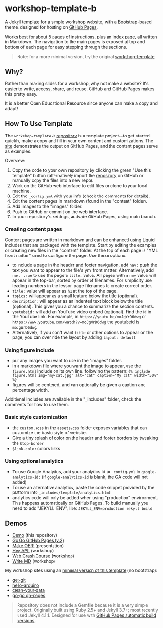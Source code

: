 # workshop-template-b

A Jekyll template for a simple workshop website, with a [Bootstrap](https://getbootstrap.com/)-based theme, designed for hosting on [GitHub Pages](https://pages.github.com/).

Works best for about 5 pages of instructions, plus an index page, all written in Markdown. 
The navigation to the main pages is exposed at top and bottom of each page for easy stepping through the sections.

> Note: for a more minimal version, try the original [workshop-template](https://github.com/evanwill/workshop-template)

## Why?

Rather than making slides for a workshop, why not make a website? 
It's easier to write, access, share, and reuse. 
GitHub and GitHub Pages makes this pretty easy.

It is a better Open Educational Resource since anyone can make a copy and adapt!

## How To Use Template

The `workshop-template-b` [repository](https://github.com/evanwill/workshop-template-b) is a template project--to get started quickly, make a copy and fill in your own content and customizations. 
The [site](https://evanwill.github.io/workshop-template-b/) demonstrates the output on GitHub Pages, and the content pages serve as examples.

Overview:

1. Copy the code to your own repository by clicking the green "Use this template" button (alternatively import the [repository](https://github.com/evanwill/workshop-template-b) on GitHub or manually copy the files into a new repo).
2. Work on the GitHub web interface to edit files or clone to your local machine.
3. Edit the `_config.yml` with your info (check the comments for details).
4. Edit the content pages in markdown (found in the "content" folder).
5. Add images to the "images" folder.
5. Push to GitHub or commit on the web interface.
6. In your repository's settings, activate GitHub Pages, using main branch.

### Creating content pages

Content pages are written in markdown and can be enhanced using Liquid includes that are packaged with the template.
Start by editing the examples or creating new files in the "content" folder.
At the top of each page is "YML front matter" used to configure the page.
Use these options:

- to include a page in the header and footer navigation, add `nav:` push the text you want to appear to the file's yml front matter. Alternatively, add `nav: true` to use the page's `title:` value. All pages with a `nav` value will appear in the top-bar, sorted by order of filenames. For simplicity use leading numbers in the lesson page filenames to create correct order.
- `title:` value will appear as `h1` at the top of the page.
- `topics:` will appear as a small feature below the title (optional). 
- `description:` will appear as an indented text block below the title (optional). This gives you a chance to summarize the section contents. 
- `youtubeid:` will add an YouTube video embed (optional). Find the id in the YouTube link. For example, in `https://youtu.be/moJgWrD6dwg` or `https://www.youtube.com/watch?v=moJgWrD6dwg` the youtubeid is `moJgWrD6dwg`.
- Alternatively, if you don't want `title` or other options to appear on the page, you can over ride the layout by adding `layout: default` 

### Using figure include

- put any images you want to use in the "images" folder.
- in a markdown file where you want the image to appear, use the `figure.html` include on its own line, following the pattern: `{% include figure.html img="my-cat.jpg" alt="cat" caption="My cat" width="50%" %}`
- figures will be centered, and can optionally be given a caption and percentage width.

Additional includes are available in the "_includes" folder, check the comments for how to use them.

### Basic style customization

- the `custom.scss` in the `assets/css` folder exposes variables that can customize the basic style of website.
- Give a tiny splash of color on the header and footer borders by tweaking the `$top-border` 
- `$link-color` colors links

### Using optional analytics

- To use Google Analytics, add your analytics id to `_config.yml` in `google-analytics-id:` (if `google-analytics-id` is blank, the GA code will not added)
- To use an alternative analytics, paste the code snippet provided by the platform into `_includes/template/analytics.html`
- analytics code will only be added when using "production" environment. This happens automatically on GitHub Pages. To build manually you need to add "JEKYLL_ENV", like: `JEKYLL_ENV=production jekyll build`

## Demos

- [Demo](https://evanwill.github.io/workshop-template-b/) (this repository)
- [Go Go GitHub Pages (v.2)](https://evanwill.github.io/go-go-ghpages-b/)
- [Make OER!](https://evanwill.github.io/make-oer/) (presentation)
- [Hey API!](https://evanwill.github.io/hey-api/) (workshop)
- [Web Crash Course](https://evanwill.github.io/web-crash-course/) (workshop)
- [Write MD](https://evanwill.github.io/write-md/) (workshop)

My workshop sites using an [minimal version of this template](https://github.com/evanwill/workshop-template) (no bootstrap):

- [get-git](https://evanwill.github.io/get-git/)
- [hello-arduino](https://evanwill.github.io/hello-arduino/)
- [clean-your-data](https://evanwill.github.io/clean-your-data/)
- [go-go gh-pages](https://evanwill.github.io/go-go-ghpages/)

> Repository does not include a Gemfile because it is a very simple project. 
> Originally built using Ruby 2.5+ and Jekyll 3.7+; most recently used Jekyll 4.1.1.
> Designed for use with [GitHub Pages automatic build versions](https://pages.github.com/versions/).
